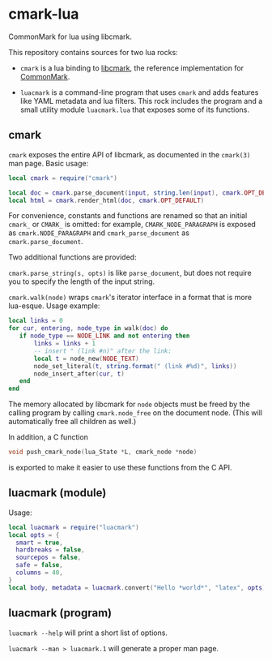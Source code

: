 cmark-lua
=========

CommonMark for lua using libcmark.

This repository contains sources for two lua rocks:

- `cmark` is a lua binding to [libcmark](https://github.com/jgm/cmark),
  the reference implementation for [CommonMark](http://commonmark.org).

- `luacmark` is a command-line program that uses `cmark` and
  adds features like YAML metadata and lua filters.  This rock
  includes the program and a small utility module `luacmark.lua`
  that exposes some of its functions.

cmark
-----

`cmark` exposes the entire API of libcmark, as documented in
the `cmark(3)` man page.  Basic usage:

``` lua
local cmark = require("cmark")

local doc = cmark.parse_document(input, string.len(input), cmark.OPT_DEFAULT)
local html = cmark.render_html(doc, cmark.OPT_DEFAULT)
```

For convenience, constants and functions are renamed so that
an initial `cmark_` or `CMARK_` is omitted:  for example,
`CMARK_NODE_PARAGRAPH` is exposed as `cmark.NODE_PARAGRAPH` and
`cmark_parse_document` as `cmark.parse_document`.

Two additional functions are provided:

`cmark.parse_string(s, opts)` is like `parse_document`, but
does not require you to specify the length of the input
string.

`cmark.walk(node)` wraps `cmark`'s iterator interface in a
format that is more lua-esque.  Usage example:

``` lua
local links = 0
for cur, entering, node_type in walk(doc) do
   if node_type == NODE_LINK and not entering then
       links = links + 1
       -- insert " (link #n)" after the link:
       local t = node_new(NODE_TEXT)
       node_set_literal(t, string.format(" (link #%d)", links))
       node_insert_after(cur, t)
   end
end
```

The memory allocated by libcmark for `node` objects must be
freed by the calling program by calling `cmark.node_free` on the
document node.  (This will automatically free all children as
well.)

In addition, a C function

``` C
void push_cmark_node(lua_State *L, cmark_node *node)
```

is exported to make it easier to use these functions
from the C API.

luacmark (module)
-----------------

Usage:

```lua
local luacmark = require("luacmark")
local opts = {
  smart = true,
  hardbreaks = false,
  sourcepos = false,
  safe = false,
  columns = 40,
}
local body, metadata = luacmark.convert("Hello *world*", "latex", opts)

```

<!--
exported:
luacmark.version
luacmark.writers
luacmark.load_filter(source)
function luacmark.convert(inp, to, options)
-->

luacmark (program)
------------------

`luacmark --help` will print a short list of options.

`luacmark --man > luacmark.1` will generate a proper man page.


